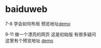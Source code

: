 # baiduweb
7-8 学会如何布局
预览地址<a href="http://htmlpreview.github.io/?https://github.com/SF-CHEN/baiduweb/blob/master/7-8/bujutest.html">demo</a>

9-11  做一个漂亮的网页
这是初始版 有很多疑问<br> 
这里有个预览地址 
<a href="http://htmlpreview.github.io/?https://github.com/SF-CHEN/baiduweb/blob/master/9-11/beautifulpage.html">demo</a>

